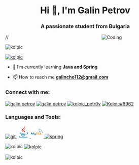 <h1 align="center">Hi 👋, I'm Galin Petrov</h1>
<h3 align="center">A passionate student from Bulgaria</h3>
//<img align="right" alt="Coding" width="200" src="https://i.pinimg.com/originals/e4/26/70/e426702edf874b181aced1e2fa5c6cde.gif">

<p align="left"> <img src="https://komarev.com/ghpvc/?username=kolpic&label=Profile%20views&color=0e75b6&style=flat" alt="kolpic" /> </p>

<p align="left"> <a href="https://github.com/ryo-ma/github-profile-trophy"><img src="https://github-profile-trophy.vercel.app/?username=kolpic" alt="kolpic" /></a> </p>

- 🌱 I’m currently learning **Java and Spring**

- 📫 How to reach me **galincho112@gmail.com**

<h3 align="left">Connect with me:</h3>
<p align="left">
<a href="https://linkedin.com/in/galin petrov" target="blank"><img align="center" src="https://raw.githubusercontent.com/rahuldkjain/github-profile-readme-generator/master/src/images/icons/Social/linked-in-alt.svg" alt="galin petrov" height="30" width="40" /></a>
<a href="https://fb.com/galin petrov" target="blank"><img align="center" src="https://raw.githubusercontent.com/rahuldkjain/github-profile-readme-generator/master/src/images/icons/Social/facebook.svg" alt="galin petrov" height="30" width="40" /></a>
<a href="https://instagram.com/kolpic_petr0v" target="blank"><img align="center" src="https://raw.githubusercontent.com/rahuldkjain/github-profile-readme-generator/master/src/images/icons/Social/instagram.svg" alt="kolpic_petr0v" height="30" width="40" /></a>
<a href="https://discord.gg/Kolpic#8962" target="blank"><img align="center" src="https://raw.githubusercontent.com/rahuldkjain/github-profile-readme-generator/master/src/images/icons/Social/discord.svg" alt="Kolpic#8962" height="30" width="40" /></a>
</p>

<h3 align="left">Languages and Tools:</h3>
<p align="left"> <a href="https://git-scm.com/" target="_blank" rel="noreferrer"> <img src="https://www.vectorlogo.zone/logos/git-scm/git-scm-icon.svg" alt="git" width="40" height="40"/> </a> <a href="https://www.java.com" target="_blank" rel="noreferrer"> <img src="https://raw.githubusercontent.com/devicons/devicon/master/icons/java/java-original.svg" alt="java" width="40" height="40"/> </a> <a href="https://www.mysql.com/" target="_blank" rel="noreferrer"> <img src="https://raw.githubusercontent.com/devicons/devicon/master/icons/mysql/mysql-original-wordmark.svg" alt="mysql" width="40" height="40"/> </a> <a href="https://spring.io/" target="_blank" rel="noreferrer"> <img src="https://www.vectorlogo.zone/logos/springio/springio-icon.svg" alt="spring" width="40" height="40"/> </a> </p>

<p><img align="left" src="https://github-readme-stats.vercel.app/api/top-langs?username=kolpic&show_icons=true&locale=en&layout=compact" alt="kolpic" /></p>

<p>&nbsp;<img align="center" src="https://github-readme-stats.vercel.app/api?username=kolpic&show_icons=true&locale=en" alt="kolpic" /></p>

<p><img align="center" src="https://github-readme-streak-stats.herokuapp.com/?user=kolpic&" alt="kolpic" /></p>
